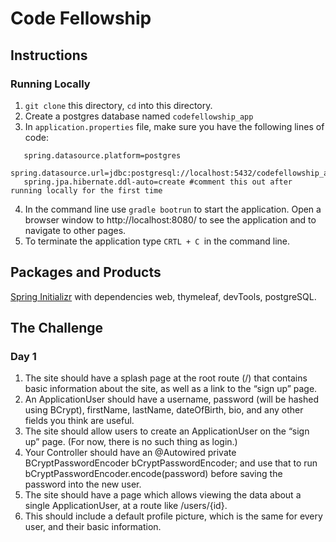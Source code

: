 # Code Fellowship
## Instructions

### Running Locally
1. `git clone` this directory, `cd` into this directory.
2. Create a postgres database named `codefellowship_app`
3. In `application.properties` file, make sure you have the following lines of code:
```
   spring.datasource.platform=postgres
   spring.datasource.url=jdbc:postgresql://localhost:5432/codefellowship_app
   spring.jpa.hibernate.ddl-auto=create #comment this out after running locally for the first time
```
4. In the command line use `gradle bootrun` to start the application. Open a browser window to http://localhost:8080/ to see the application and to navigate to other pages.
5. To terminate the application type `CRTL + C `in the command line.

## Packages and Products
[Spring Initializr](https://start.spring.io/) with dependencies web, thymeleaf, devTools, postgreSQL.

## The Challenge
### Day 1
1. The site should have a splash page at the root route (/) that contains basic information about the site, as well as a link to the “sign up” page.
2. An ApplicationUser should have a username, password (will be hashed using BCrypt), firstName, lastName, dateOfBirth, bio, and any other fields you think are useful.
3. The site should allow users to create an ApplicationUser on the “sign up” page. (For now, there is no such thing as login.)
4. Your Controller should have an @Autowired private BCryptPasswordEncoder bCryptPasswordEncoder; and use that to run bCryptPasswordEncoder.encode(password) before saving the password into the new user.
5. The site should have a page which allows viewing the data about a single ApplicationUser, at a route like /users/{id}.
6. This should include a default profile picture, which is the same for every user, and their basic information.